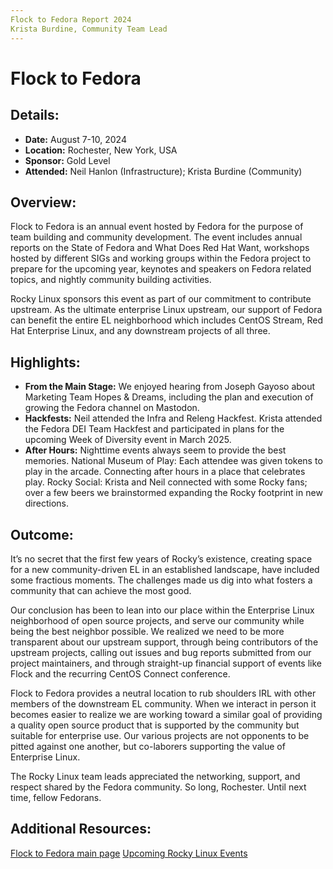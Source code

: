 ```yaml
---
Flock to Fedora Report 2024
Krista Burdine, Community Team Lead
---
```

# Flock to Fedora

## Details:
- **Date:** August 7-10, 2024
- **Location:** Rochester, New York, USA
- **Sponsor:** Gold Level
- **Attended:** Neil Hanlon (Infrastructure); Krista Burdine (Community)

## Overview:
Flock to Fedora is an annual event hosted by Fedora for the purpose of team building and community development. The event includes annual reports on the State of Fedora and What Does Red Hat Want, workshops hosted by different SIGs and working groups within the Fedora project to prepare for the upcoming year, keynotes and speakers on Fedora related topics, and nightly community building activities.

Rocky Linux sponsors this event as part of our commitment to contribute upstream. As the ultimate enterprise Linux upstream, our support of Fedora can benefit the entire EL neighborhood which includes CentOS Stream, Red Hat Enterprise Linux, and any downstream projects of all three.

## Highlights:
- **From the Main Stage:** We enjoyed hearing from Joseph Gayoso about Marketing Team Hopes & Dreams, including the plan and execution of growing the Fedora channel on Mastodon.
- **Hackfests:** 
Neil attended the Infra and Releng Hackfest. 
Krista attended the Fedora DEI Team Hackfest and participated in plans for the upcoming Week of Diversity event in March 2025.
- **After Hours:** Nighttime events always seem to provide the best memories.
National Museum of Play: Each attendee was given tokens to play in the arcade. Connecting after hours in a place that celebrates play.
Rocky Social: Krista and Neil connected with some Rocky fans; over a few beers we brainstormed expanding the Rocky footprint in new directions.
## Outcome:
It’s no secret that the first few years of Rocky’s existence, creating space for a new community-driven EL in an established landscape, have included some fractious moments. The challenges made us dig into what fosters a community that can achieve the most good.

Our conclusion has been to lean into our place within the Enterprise Linux neighborhood of open source projects, and serve our community while being the best neighbor possible. We realized we need to be more transparent about our upstream support, through being contributors of the upstream projects, calling out issues and bug reports submitted from our project maintainers, and through straight-up financial support of events like Flock and the recurring CentOS Connect conference.

Flock to Fedora provides a neutral location to rub shoulders IRL with other members of the downstream EL community. When we interact in person it becomes easier to realize we are working toward a similar goal of providing a quality open source product that is supported by the community but suitable for enterprise use. Our various projects are not opponents to be pitted against one another, but co-laborers supporting the value of Enterprise Linux.

The Rocky Linux team leads appreciated the networking, support, and respect shared by the Fedora community. So long, Rochester. Until next time, fellow Fedorans.
## Additional Resources:
[Flock to Fedora main page](https://fedoraproject.org/flock/2024/)
[Upcoming Rocky Linux Events](https://wiki.rockylinux.org/events/)


